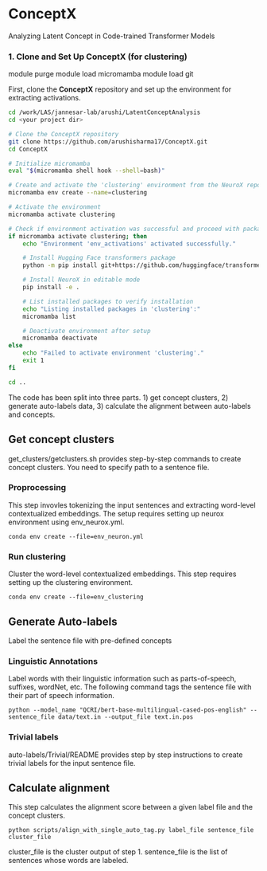 # ConceptX
Analyzing Latent Concept in Code-trained Transformer Models

### 1. Clone and Set Up ConceptX (for clustering)
module purge
module load micromamba
module load git

First, clone the **ConceptX** repository and set up the environment for extracting activations.

```bash
cd /work/LAS/jannesar-lab/arushi/LatentConceptAnalysis
cd <your project dir>

# Clone the ConceptX repository
git clone https://github.com/arushisharma17/ConceptX.git
cd ConceptX

# Initialize micromamba
eval "$(micromamba shell hook --shell=bash)"

# Create and activate the 'clustering' environment from the NeuroX repository
micromamba env create --name=clustering

# Activate the environment
micromamba activate clustering

# Check if environment activation was successful and proceed with package installation
if micromamba activate clustering; then
    echo "Environment 'env_activations' activated successfully."

    # Install Hugging Face transformers package
    python -m pip install git+https://github.com/huggingface/transformers

    # Install NeuroX in editable mode
    pip install -e .

    # List installed packages to verify installation
    echo "Listing installed packages in 'clustering':"
    micromamba list

    # Deactivate environment after setup
    micromamba deactivate
else
    echo "Failed to activate environment 'clustering'."
    exit 1
fi

cd ..
```



The code has been split into three parts. 1) get concept clusters, 2) generate auto-labels data, 3) calculate the alignment between auto-labels and concepts.

## Get concept clusters
get_clusters/getclusters.sh provides step-by-step commands to create concept clusters. You need to specify path to a sentence file.

### Proprocessing
This step invovles tokenizing the input sentences and extracting word-level contextualized embeddings. The setup requires setting up neurox environment using env_neurox.yml.

```
conda env create --file=env_neuron.yml
```

### Run clustering
Cluster the word-level contextualized embeddings. This step requires setting up the clustering environment.

```
conda env create --file=env_clustering
```

## Generate Auto-labels
Label the sentence file with pre-defined concepts

### Linguistic Annotations
Label words with their linguistic information such as parts-of-speech, suffixes, wordNet, etc. The following command tags the sentence file with their part of speech information.

```
python --model_name "QCRI/bert-base-multilingual-cased-pos-english" --sentence_file data/text.in --output_file text.in.pos
```

### Trivial labels
auto-labels/Trivial/README provides step by step instructions to create trivial labels for the input sentence file.


## Calculate alignment
This step calculates the alignment score between a given label file and the concept clusters. 

```
python scripts/align_with_single_auto_tag.py label_file sentence_file cluster_file
```

cluster_file is the cluster output of step 1. sentence_file is the list of sentences whose words are labeled. 



